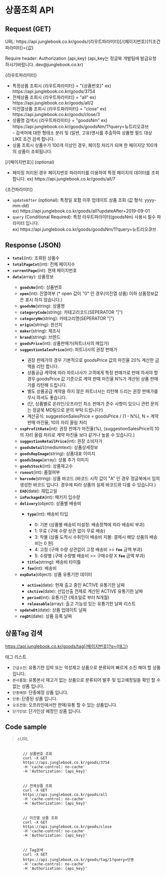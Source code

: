 # 상품조회 API

## Request (GET) ##
<p>URL: https://api.junglebook.co.kr/goods/{라우트파라미터}[/{페이지번호}]?{조건파라미터}={값}</p>
<p><p>Require header: Authorization {api_key} (api_key는 정글북 개발팀에 발급요청 하시기바랍니다. dev@junglebook.co.kr)</p></p>

{라우트파라미터}
<ul>
	<li>특정상품 조회시 {라우트파라미터} = "{상품번호}" ex) https://api.junglebook.co.kr/goods/3754</li>
	<li>전체상품 조회시 {라우트파라미터} = "all" ex) https://api.junglebook.co.kr/goods/all/2</li>
	<li>미진열상품 조회시 {라우트파라미터} = "close" ex) https://api.junglebook.co.kr/goods/close/3</li>
	<li>
		상품명 검색시 {라우트파라미터} = "goodsNm" ex) https://api.junglebook.co.kr/goods/goodsNm/1?query=뉴트리오큐브<br>
		- 검색어에 대한 형태소 분리 및 (일반, 고유)명사를 추출하여 상품명 필드 대상 LIKE 조건 검색 합니다.
	</li>
	<li>상품 조회시 상품수가 100개 이상인 경우, 페이징 처리가 되며 한 페이지당 100개의 상품이 조회됩니다.</li>
</ul>

[/{페이지번호}] (optional)
<ul>
	<li>페이징 처리된 경우 페이지번호 파라미터를 이용하여 특정 페이지의 데이터를 조회 합니다. ex) https://api.junglebook.co.kr/goods/all/7</li>
</ul>

{조건파라미터}
<ul>
	<li><code>updateAfter</code> (optional): 특정일 포함 이후 업데이트 상품 조회 (값 형식: yyyy-mm-dd)<br>ex) https://api.junglebook.co.kr/goods/all?updateAfter=2019-09-01</li>
	<li><code>query</code> (Conditional Required): 특정 라우트파라미터(goodsNm) 사용시 필수 파라미터 입니다.<br>ex) https://api.junglebook.co.kr/goods/goodsNm/1?query=뉴트리오큐브</li>
</ul>

## Response (JSON) ##
<ul>
  <li><code><strong>total</strong></code>(int): 조회된 상품수</li>
  <li><code><strong>totalPageCnt</strong></code>(int): 전체 페이지수</li>
  <li><code><strong>currentPage</strong></code>(int): 현재 페이지번호</li>
  <li><code><strong>data</strong></code>(array): 상품정보</li>
  <ul>
    <li><code><strong>goodsNo</strong></code>(int): 상품번호</li>
	<li><code><strong>open</strong></code>(int): 진열여부 (* open 값이 "0" 인 경우(미진열 상품) 이하 상품정보값은 표시 하지 않습니다.)</li>
    <li><code><strong>goodsNm</strong></code>(string): 상품명</li>
    <li><code><strong>categoryCode</strong></code>(string): 카테고리코드(SEPERATOR "|")</li>
    <li><code><strong>categoryNm</strong></code>(string): 카테고리명(SEPERATOR "|")</li>
    <li><code><strong>origin</strong></code>(string): 원산지</li>
    <li><code><strong>maker</strong></code>(string): 제조사</li>
    <li><code><strong>brand</strong></code>(string): 브렌드</li>
    <li><code><strong>goodsPrice</strong></code>(int): 상품판매가(파트너사의 매입가)</li>
    <li><code><strong>suggestionSalesPrice</strong></code>(int): 파트너사의 권장 판매가</li>
	<ul>
		<li>권장 판매가의 경우 기본적으로 goodsPrice 값의 마진율 20% 계산한 금액을 리턴 합니다.</li>
		<li>상품공급 계약에 따라 파트너사가 고객에게 특정 판매가로 판매 하셔야 할 경우 goodsPrice 값 기준으로 계약 판매 마진율 N%가 계산된 상품 판매가를 리턴해 드립니다.</li>
		<li>별도 상품공급 계약을 하지 않은 파트너사는 리턴해 드리는 권장 판매가를 무시 하셔도 좋습니다.</li>
		<li>(단, 상품별로 온라인/오프라인 최소 판매가 준수 사항이 있으니 관련 문의는 정글북 MD팀으로 문의 부탁 드립니다!)</li>
		<li>계산공식: suggestionSalesPrice = goodsPrice / (1 - N%), N = 계약 판매 마진율, 10의 자리 올림 처리</li>
	</ul>
	<li><code><strong>sspProfitRate</strong></code>(int): 권장 판매가 마진율(%), (suggestionSalesPrice의 10의 자리 올림 처리로 계약 마진율 보다 같거나 높을 수 있습니다.)</li>
	<li><code><strong>suggestionRetailPrice</strong></code>(int): 권장 소비자가</li>
    <li><code><strong>goodsDetail</strong></code>(mediumtext): 상품상세정보</li>
	<li><code><strong>goodsRepImage</strong></code>(string): 상품대표 이미지</li>
    <li><code><strong>goodsImage</strong></code>(array): 상품 추가 이미지</li>
    <li><code><strong>goodsStock</strong></code>(int): 상품재고수</li>
    <li><code><strong>runout</strong></code>(int): 품절여부</li>
	<li><code><strong>barcode</strong></code>(string): 상품 바코드 (바코드 시작 값이 "A" 인 경우 정글북에서 임의 생성한 바코드 입니다. 경우에 따라 상품의 실제 바코드와 다를 수 있습니다.)</li>
    <li><code><strong>EAD</strong></code>(date): 재입고일</li>
    <li><code><strong>inPackageEA</strong></code>(int): 패키지 입수량</li>
	<li><code><strong>delivery</strong></code>(object): 상품별 배송비</li>
	<ul>
		<li><code><strong>type</strong></code>(int): 배송비 타입</li>
		<ul>
			<li>0: 기본 (상품별 배송비 미설정: 배송정책에 따라 배송비 부과)</li>
			<li>1: 무료 (구매 수량 상관 없이 무료 배송)</li>
			<li>3: 착불 (상품 도착시 수취인이 배송비 지불: 결제시 해당 상품의 배송비는 0 원)</li>
			<li>4: 고정 (구매 수량 상관없이 고정 배송비 >> <code><strong>fee</strong></code> 금액 부과)</li>
			<li>5: 수량별 (구매 수량별 배송비 >> 구매수량 X <code><strong>fee</strong></code> 금액 부과)</li>
		</ul>
		<li><code><strong>title</strong></code>(string): 배송비 타이틀</li>
		<li><code><strong>fee</strong></code>(int): 배송비</li>
	</ul>
	<li><code><strong>expData</strong></code>(object): 상품 유통기한 데이터</li>
	<ul>
		<li><code><strong>active</strong></code>(date): 현재 출고 중인 ACTIVE 유통기한 날짜</li>
		<li><code><strong>cActive</strong></code>(date): 선입선출 전제로 계산된 ACTIVE 유통기한 날짜</li>
		<li><code><strong>period</strong></code>(int): 유통기간 (제조일로 부터 N개월)</li>
		<li><code><strong>releasable</strong></code>(array): 출고 가능성 있는 유통기한 날짜 리스트</li>
	</ul>
	<li><code><strong>updateDt</strong></code>(date): 상품 업데이트 날짜</li>
	<li><code><strong>regDt</strong></code>(date): 상품 등록 날짜</li>
  </ul>
</ul>

## 상품Tag 검색 ##

https://api.junglebook.co.kr/goods/tag[/페이지번호]?q={태그}

태그 리스트
<ul>
	<li><code>긴급소진</code>: 유통기한 임박 또는 악성재고 상품으로 분류되어 빠르게 소진 해야 할 상품 입니다.</li>
	<li><code>본사품절</code>: 유통본사 재고가 없는 상품으로 분류되어 발주 및 입고예정일을 확인 할 수 없는 상품 입니다.</li>
	<li><code>단종예정</code>: 단종예정 상품 입니다.</li>
	<li><code>단종</code>: 단종된 상품 입니다.</li>
	<li><code>오프전용</code>: 오프라인에서만 판매/유통 할 수 있는 상품입니다.</li>
	<li><code>단가인상</code>: 단가인상 예정인 상품 입니다.</li>
</ul>

## Code sample ##
<blockquote>
	<p>cURL</p>
</blockquote>
<pre>
	<code>
		// 상품번호 조회
		curl -X GET
		https://api.junglebook.co.kr/goods/3754
		-H 'cache-control: no-cache'
		-H 'Authorization: {api_key}'
	</code>
	<code>
		// 전체상품 조회
		curl -X GET
		https://api.junglebook.co.kr/goods/all
		-H 'cache-control: no-cache'
		-H 'Authorization: {api_key}'
	</code>
	<code>
		// 미진열 상품 조회
		curl -X GET
		https://api.junglebook.co.kr/goods/close
		-H 'cache-control: no-cache'
		-H 'Authorization: {api_key}'
	</code>
	<code>
		// Tag검색
		curl -X GET
		https://api.junglebook.co.kr/goods/tag/1?query=단종
		-H 'cache-control: no-cache'
		-H 'Authorization: {api_key}'
	</code>
</pre>